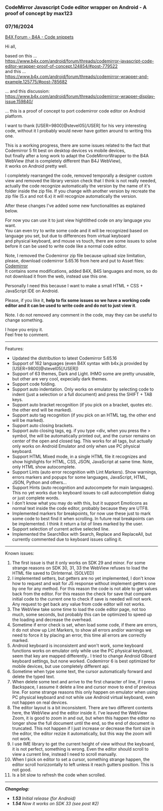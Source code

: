 ### CodeMirror Javascript Code editor wrapper on Android - A proof of concept by max123
### 07/16/2024
[B4X Forum - B4A - Code snippets](https://www.b4x.com/android/forum/threads/160454/)

Hi all,  
  
based on this …  
<https://www.b4x.com/android/forum/threads/codemirror-javascript-code-editor-wrapper-proof-of-concept.124854/#post-779522>  
and this …  
<https://www.b4x.com/android/forum/threads/codemirror-wrapper-and-example.125775/#post-785682>  
  
… and this discussion:  
<https://www.b4x.com/android/forum/threads/codemirror-wrapper-display-issue.159840/>  
  
… this is a proof of concept to port codemirror code editor on Android platform.  
  
I want to thank [USER=9800]@stevel05[/USER] for his very interesting code, without it I probably would never have gotten around to writing this one.  
  
This is a working progress, there are some issues related to the fact that Codemirror 5 fit best on desktop devices vs mobile devices,  
but finally after a long work to adapt the CodeMirrorWrapper to the B4A WebView (that is completely different than B4J WebView),  
it works on Android pretty well.  
  
I completely rearranged the code, removed temporally a designer custom view and removed the library version check that I think is not really needed, actually the code recognize automatically the version by the name of it's folder inside the zip file. If you change with another version by recreate the zip file (5.x and not 6.x) it will recognize automatically the version.  
  
After these changes I've added some new functionalities as explained below.  
  
For now you can use it to just view hightlithed code on any language you want.  
You can even try to write some code and it will be recognized based on language you set, but due to differences from virtual keyboard  
and physical keyboard, and mouse vs touch, there are some issues to solve before it can be used to write code like a normal code editor.  
  
Note, I removed the Codemirror zip file because upload size limitation, please, download codemirror 5.65.16 from here and put to Asset files:  
[Codemirror](https://drive.google.com/file/d/1vle7AvSkw04RqfzHk4zd7lmBaoBmmmK3/view?usp=sharing)  
It contains some modifications, added B4X, B4S languages and more, so do not download it from the web, instead use this one.  
  
Personally I need this because I want to make a small HTML + CSS + JavaScript IDE on Android.  
  
Please, if you like it, **help to fix some issues so we have a working code editor and it can be used to write code and do not to just view it**.  
  
Note. I do not removed any comment in the code, may they can be useful to change something.  
  
I hope you enjoy it.  
Feel free to comment.  
  

---

  
  
Features:  

- Updated the distribution to latest Codemirror 5.65.16
- Support of 162 languages (even B4X syntax with b4x.js provided by [USER=9800]@stevel05[/USER])
- Support of 63 themes, Dark and Light. IHMO some are pretty unusable, but other are very cool, expecially dark themes.
- Support code folding.
- Support auto indentation. Only works on emulator by selecting code to indent (just a selection or a full document) and press the SHIFT + TAB keys.
- Support auto bracket recognition (if you pick on a bracket, quotes etc. the other end will be marked).
- Support auto tag recognition (if you pick on an HTML tag, the other end will be marked).
- Support auto closing brackets.
- Support auto closing tags, eg. if you type <div, when you press the > symbol, the </div> will be automatically printed out, and the cursor remains on center of the open and closed tag. This works for all tags, but actually only works on Android Emulator and only when use PC physical keyboard.
- Support HTML Mixed mode, in a single HTML file it recognizes and show highilights for HTML, CSS, JSON, JavaScript at same time. Note, only HTML show autocomplete.
- Support Lints (auto error recognition with Lint Markers). Show warnings, errors markers and popups for some languages, JavaScript, HTML, JSON, Python and others…
- Support Hints (auto recognition and autocompete for main languages). This no yet works due to keyboard issues to call autocompletion dialog or just complete words.
- I don't know what you may do with this, but it support Emoticons as normal text inside the code editor, probably because they are UTF8.
- Implemented markers for breakpoints, for now use these just to mark some code to best find it when scrolling. In future real breakpoints can be implemented. I think it return a list of lines marked by the user.
- Support selection of current active selected line.
- Implemented the SearchBox with Search, Replace and ReplaceAll, but currently commented due to keyboard issues calling it.

  

---

  
  
Known issues:  

1. The first issue is that it only works on SDK 29 and minor. For some strange reasons on SDK 30, 31, 33 the WebView refuses to load the HTML file saved to DirInternal. (SOLVED)
2. I implemented setters, but getters are no yet implemented, I don't know how to request and wait for JS response without implement getters one by one for any method. For this reason the code is not able to get values back from the editor. For this reason the check for save that compare initial code to the current one to check if save is needed will not work. Any request to get back any value from code editor will not works.
3. The WebView take some time to load the code editor page, not too much, some seconds, but probably this can be optimized to speed up the loading and decrease the overhead.
4. Sometime if error check is set, when load some code, if there are errors, it do not show up Lint Markers, to show all errors and/or warnings we need to force it by placing an error, this time all errors are correctly marked.
5. Android keyboard is inconsistent and won't work, some keyboard functions works on emulator only while use the PC physical keyboard, seem that key are mapped differently.. I tried to change Android GBoard keyboard settings, but none worked. Codemirror 6 is best optimized for mobile devices, but use completely different api.
6. Sometime when type some text, the cursor automatically forward and delete the typed text.
7. When delete some text and arrive to the first character of line, if I press Backspace, I assume it delete a line and cursor move to end of previous line. For some strange reasons this only happen on emulator when using PC physical keyboard and not while use Android virtual keyboard, even not happen on real devices.
8. The editor layout is a bit inconsistent. There are two different contents here, the WebView and the editor inside it. I've leaved the WebView Zoom, it is good to zoom in and out, but when this happen the editor no longer show the full document until the end, so the end of document is truncated. This not happen if I just increase or decrease the font size in the editor, the editor rezize it automatically, but this way the zoom will not work.
9. I use IME library to get the current height of view without the keyboard, it is not perfect, something is wrong. Even the editor should scroll to view a current line, instead I need to scroll manually.
10. When I pick on editor to set a cursor, something strange happen, the editor scroll horizzontally to left unless it reach gutters position. This is not good.
11. Is a bit slow to refresh the code when scrolled.

---

  
  
***Changelog:***  

- ***1.53** Initial release (for Android)*
- ***1.54** Now it works on SDK 33 (see post #2)*